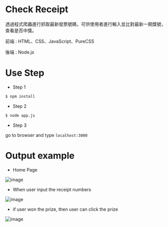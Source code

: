 # Check Receipt 

透過程式爬蟲進行抓取最新發票號碼，可供使用者進行輸入並比對最新一期獎號，查看是否中獎。 

前端 : HTML、CSS、JavaScript、PureCSS 

後端 : Node.js

# Use Step 

* Step 1 
```bash
$ npm install
``` 

* Step 2 
```bash
$ node app.js
``` 

* Step 3

go to browser and type `localhost:3000`

# Output example 

* Home Page 

![image](https://github.com/Samuelchi861008/Check-Receipt/blob/master/homePage.JPG) 

* When user input the receipt numbers 

![image](https://github.com/Samuelchi861008/Check-Receipt/blob/master/afterInput.JPG) 

* if user won the prize, then user can click the prize 

![image](https://github.com/Samuelchi861008/Check-Receipt/blob/master/clickPrize.JPG)
